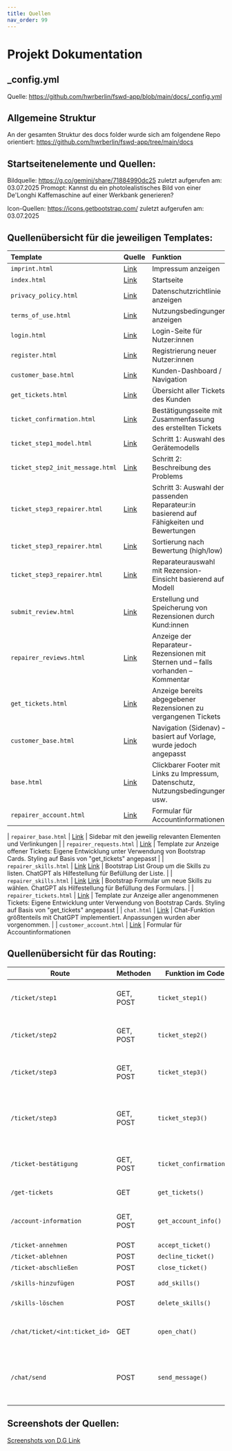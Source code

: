 ```yaml
---
title: Quellen
nav_order: 99
---
```


# Projekt Dokumentation

## _config.yml 

Quelle: https://github.com/hwrberlin/fswd-app/blob/main/docs/_config.yml

## Allgemeine Struktur

An der gesamten Struktur des docs folder wurde sich am folgendene Repo orientiert:
https://github.com/hwrberlin/fswd-app/tree/main/docs



## Startseitenelemente und Quellen:

Bildquelle: https://g.co/gemini/share/71884990dc25 zuletzt aufgerufen am: 03.07.2025
Promopt: Kannst du ein photolealistisches Bild von einer De'Longhi Kaffemaschine auf einer Werkbank generieren?


Icon-Quellen: https://icons.getbootstrap.com/ zuletzt aufgerufen am: 03.07.2025

## Quellenübersicht für die jeweiligen Templates:

| Template                         | Quelle                                                                 | Funktion                                                                                   |
|:--------------------------------|:------------------------------------------------------------------------|:--------------------------------------------------------------------------------------------|
| `imprint.html`                  | [Link](https://chatgpt.com/share/6866576f-daf8-8005-86b5-a1c42e29fb28) | Impressum anzeigen                                                                         |
| `index.html`                    | [Link](https://chatgpt.com/share/6866576f-daf8-8005-86b5-a1c42e29fb28) | Startseite                                                                                 |
| `privacy_policy.html`          | [Link](https://chatgpt.com/share/6866576f-daf8-8005-86b5-a1c42e29fb28) | Datenschutzrichtlinie anzeigen                                                             |
| `terms_of_use.html`            | [Link](https://chatgpt.com/share/6866576f-daf8-8005-86b5-a1c42e29fb28) | Nutzungsbedingungen anzeigen                                                               |
| `login.html`                   | [Link](https://chatgpt.com/share/6866576f-daf8-8005-86b5-a1c42e29fb28) | Login-Seite für Nutzer:innen                                                               |
| `register.html`                | [Link](https://chatgpt.com/share/6866576f-daf8-8005-86b5-a1c42e29fb28) | Registrierung neuer Nutzer:innen                                                           |
| `customer_base.html`           | [Link](https://chatgpt.com/share/6866576f-daf8-8005-86b5-a1c42e29fb28) | Kunden-Dashboard / Navigation                                                              |
| `get_tickets.html`             | [Link](https://chatgpt.com/share/6866576f-daf8-8005-86b5-a1c42e29fb28) | Übersicht aller Tickets des Kunden                                                         |
| `ticket_confirmation.html`     | [Link](https://chatgpt.com/share/6866576f-daf8-8005-86b5-a1c42e29fb28) | Bestätigungsseite mit Zusammenfassung des erstellten Tickets                               |
| `ticket_step1_model.html`      | [Link](https://chatgpt.com/share/6866576f-daf8-8005-86b5-a1c42e29fb28) | Schritt 1: Auswahl des Gerätemodells                                                       |
| `ticket_step2_init_message.html` | [Link](https://chatgpt.com/share/6866576f-daf8-8005-86b5-a1c42e29fb28) | Schritt 2: Beschreibung des Problems                                                       |
| `ticket_step3_repairer.html`   | [Link](https://chatgpt.com/share/6866576f-daf8-8005-86b5-a1c42e29fb28) | Schritt 3: Auswahl der passenden Reparateur:in basierend auf Fähigkeiten und Bewertungen   |
| `ticket_step3_repairer.html`   | [Link](https://chatgpt.com/share/687cc85e-8760-8005-a71a-6fdb9f03e4e6) | Sortierung nach Bewertung (high/low)                                                       |
| `ticket_step3_repairer.html`   | [Link](https://chatgpt.com/share/687cc85e-8760-8005-a71a-6fdb9f03e4e6) | Reparateurauswahl mit Rezension-Einsicht basierend auf Modell                              |
| `submit_review.html`        | [Link](https://chatgpt.com/share/687be667-3568-8005-9ebd-c42d425b8360) | Erstellung und Speicherung von Rezensionen durch Kund:innen                                  |
| `repairer_reviews.html`          | [Link](https://chatgpt.com/share/687cc85e-8760-8005-a71a-6fdb9f03e4e6) | Anzeige der Reparateur-Rezensionen mit Sternen und – falls vorhanden – Kommentar           |
| `get_tickets.html`              | [Link](https://chatgpt.com/share/687be667-3568-8005-9ebd-c42d425b8360) | Anzeige bereits abgegebener Rezensionen zu vergangenen Tickets                                       |
| `customer_base.html`            | [Link](https://chatgpt.com/share/6866576f-daf8-8005-86b5-a1c42e29fb28) | Navigation (Sidenav) – basiert auf Vorlage, wurde jedoch angepasst                                   |
| `base.html`                     | [Link](https://chatgpt.com/share/6866576f-daf8-8005-86b5-a1c42e29fb28) | Clickbarer Footer mit Links zu Impressum, Datenschutz, Nutzungsbedingungen usw.                     |
| `repairer_account.html`         | [Link](https://getbootstrap.com/docs/5.3/forms/overview/) | Formular für Accountinformationen 

| `repairer_base.html`         | [Link](https://www.w3schools.com/howto/howto_css_fixed_sidebar.asp) | Sidebar mit den jeweilig relevanten Elementen und Verlinkungen     |
| `repairer_requests.html`         | [Link](https://getbootstrap.com/docs/5.3/components/card/) | Template zur Anzeige offener Tickets: Eigene Entwicklung unter Verwendung von Bootstrap Cards. Styling auf Basis von "get_tickets" angepasst |
| `repairer_skills.html`         | [Link](https://getbootstrap.com/docs/4.0/components/list-group/) [Link](https://chatgpt.com/share/687cd496-0290-800b-a7a3-4420414825d6)  | Bootstrap List Group um die Skills zu listen. ChatGPT als Hilfestellung für Befüllung der Liste. |
| `repairer_skills.html`         | [Link](https://getbootstrap.com/docs/5.3/forms/overview/) [Link](https://chatgpt.com/share/687cd496-0290-800b-a7a3-4420414825d6)  | Bootstrap Formular um neue Skills zu wählen. ChatGPT als Hilfestellung für Befüllung des Formulars. |
| `repairer_tickets.html`         | [Link](https://getbootstrap.com/docs/5.3/components/card/) | Template zur Anzeige aller angenommenen Tickets: Eigene Entwicklung unter Verwendung von Bootstrap Cards. Styling auf Basis von "get_tickets" angepasst |
| `chat.html`                     | [Link](https://chatgpt.com/share/687cd496-0290-800b-a7a3-4420414825d6) | Chat-Funktion größtenteils mit ChatGPT implementiert. Anpassungen wurden aber vorgenommen. |
| `customer_account.html`         | [Link](https://getbootstrap.com/docs/5.3/forms/overview/) | Formular für Accountinformationen 


## Quellenübersicht für das Routing:

| Route                          | Methoden     | Funktion im Code            | Template                         | Quelle                                                                 | Beschreibung                                                                 |
|-------------------------------|--------------|-----------------------------|----------------------------------|------------------------------------------------------------------------|-------------------------------------------------------------------------------|
| `/ticket/step1`               | GET, POST    | `ticket_step1()`            | `ticket_step1_model.html`        | [ChatGPT](https://chatgpt.com/share/6866576f-daf8-8005-86b5-a1c42e29fb28) | Auswahl eines Gerätemodells, Speichern in Session                            |
| `/ticket/step2`               | GET, POST    | `ticket_step2()`            | `ticket_step2_init_message.html` | [ChatGPT](https://chatgpt.com/share/6866576f-daf8-8005-86b5-a1c42e29fb28) | Eingabe einer Fehlerbeschreibung, Ergänzung der Session                      |
| `/ticket/step3`               | GET, POST    | `ticket_step3()`            | `ticket_step3_repairer.html`     | [ChatGPT](https://chatgpt.com/share/6866576f-daf8-8005-86b5-a1c42e29fb28) | Verwaltung der Session-Daten, Navigation zur Reparateurauswahl               |
| `/ticket/step3`               | GET, POST    | `ticket_step3()`            | `ticket_step3_repairer.html`     | [ChatGPT](https://chatgpt.com/share/687cc85e-8760-8005-a71a-6fdb9f03e4e6) | Auswahl Reparateur:in, Anzeige der Rezensionen, Sortierung nach Bewertung    |
| `/ticket-bestätigung`        | GET, POST    | `ticket_confirmation()`     | `ticket_confirmation.html`       | [ChatGPT](https://chatgpt.com/share/6866576f-daf8-8005-86b5-a1c42e29fb28) | Zusammenfassung & finale Ticketerstellung, Speichern in DB                   |
| `/get-tickets`               | GET          | `get_tickets()`             | `get_tickets.html`               | [ChatGPT](https://chatgpt.com/share/6866576f-daf8-8005-86b5-a1c42e29fb28) | Filterung Tickets & Anzeige  |
| `/account-information`       | GET, POST    | `get_account_info()`        | `customer_account.html`          | [ChatGPT](https://chatgpt.com/share/687cd496-0290-800b-a7a3-4420414825d6) | Anzeige und Bearbeitung der Accountdaten, inkl. Passwortänderung             |
| `/ticket-annehmen`            | POST          | `accept_ticket()`             | `repairer_requets.html`               | [ChatGPT](https://chatgpt.com/share/687cd496-0290-800b-a7a3-4420414825d6) | Tickets akzeptieren
| `/ticket-ablehnen`            | POST          | `decline_ticket()`             | `repairer_requets.html`               | [ChatGPT](https://chatgpt.com/share/687cd496-0290-800b-a7a3-4420414825d6) | Tickets ablehnen
| `/ticket-abschließen`            | POST          | `close_ticket()`             | `repairer_tickets.html`               | [ChatGPT](https://chatgpt.com/share/687cd496-0290-800b-a7a3-4420414825d6) | Tickets schließen
| `/skills-hinzufügen`            | POST          | `add_skills()`             | `repairer_skills.html`               | [ChatGPT](https://chatgpt.com/share/687cd496-0290-800b-a7a3-4420414825d6) | Skills Hinzufügen in die Liste 
| `/skills-löschen`            | POST          | `delete_skills()`             | `repairer_skills.html`               | [ChatGPT](https://chatgpt.com/share/687cd496-0290-800b-a7a3-4420414825d6) | Skills entfernen aus der Liste 
| `/chat/ticket/<int:ticket_id>`            | GET         | `open_chat()`             | `chat.html`               | [ChatGPT](https://chatgpt.com/share/687cd496-0290-800b-a7a3-4420414825d6) | Den Chat zu jeweiligem Ticket öffnen, Nachrichten laden 
| `/chat/send`            | POST          | `send_message()`             | `chat.html`               | [ChatGPT](https://chatgpt.com/share/687cd496-0290-800b-a7a3-4420414825d6) | User-Rolle checken, Neue Chat-Message anlegen und in der Datenbank speichern 



## Screenshots der Quellen:

[Screenshots von D.G Link](https://drive.google.com/drive/folders/1yaMuLX8WIxFJhwy6uMOENw6PvbHgQn-J?usp=drive_link)




